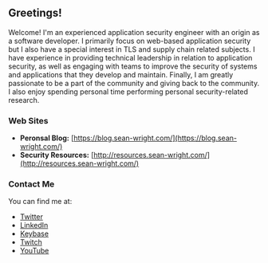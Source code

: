 ## Greetings!

Welcome! I'm an experienced application security engineer with an origin as a software developer. I primarily focus on web-based application security but I also have a special interest in TLS and supply chain related subjects. I have experience in providing technical leadership in relation to application security, as well as engaging with teams to improve the security of systems and applications that they develop and maintain. Finally, I am greatly passionate to be a part of the community and giving back to the community. I also enjoy spending personal time performing personal security-related research.

### Web Sites

* **Peronsal Blog:** [https://blog.sean-wright.com/](https://blog.sean-wright.com/)
* **Security Resources:** [http://resources.sean-wright.com/](http://resources.sean-wright.com/)

### Contact Me

You can find me at:

* [Twitter](https://twitter.com/SeanWrightSec)
* [LinkedIn](https://www.linkedin.com/in/seanwright01/)
* [Keybase](https://keybase.io/sean_wright)
* [Twitch](https://www.twitch.tv/seanwrightsec)
* [YouTube](https://www.youtube.com/channel/UC79ThesxTbp9QRX45kMpoLA)
